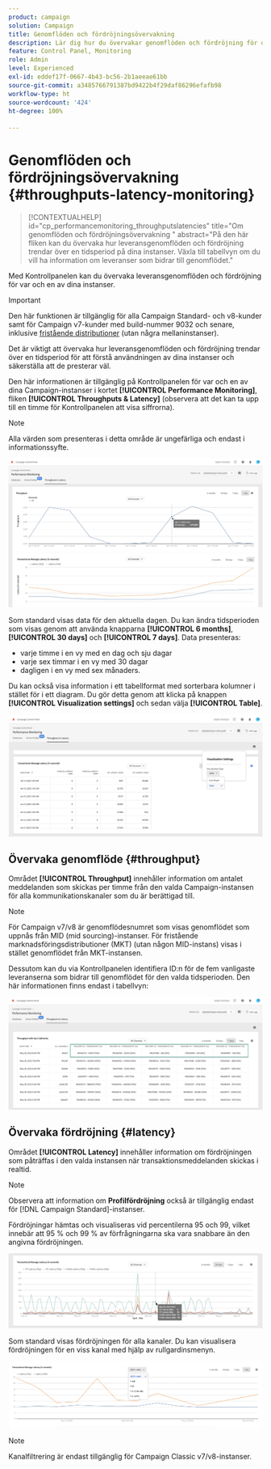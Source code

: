 ```yaml
---
product: campaign
solution: Campaign
title: Genomflöden och fördröjningsövervakning
description: Lär dig hur du övervakar genomflöden och fördröjning för dina Campaign-instanser på Kontrollpanelen.
feature: Control Panel, Monitoring
role: Admin
level: Experienced
exl-id: eddef17f-0667-4b43-bc56-2b1aeeae61bb
source-git-commit: a3485766791387bd9422b4f29daf86296efafb98
workflow-type: ht
source-wordcount: '424'
ht-degree: 100%

---
```


# Genomflöden och fördröjningsövervakning {#throughputs-latency-monitoring}

>[!CONTEXTUALHELP]
>id="cp_performancemonitoring_throughputslatencies"
>title="Om genomflöden och fördröjningsövervakning "
>abstract="På den här fliken kan du övervaka hur leveransgenomflöden och fördröjning trendar över en tidsperiod på dina instanser. Växla till tabellvyn om du vill ha information om leveranser som bidrar till genomflödet."

Med Kontrollpanelen kan du övervaka leveransgenomflöden och fördröjning för var och en av dina instanser.

>[!IMPORTANT]
>
>Den här funktionen är tillgänglig för alla Campaign Standard- och v8-kunder samt för Campaign v7-kunder med build-nummer 9032 och senare, inklusive [fristående distributioner](https://experienceleague.adobe.com/docs/campaign-classic/using/installing-campaign-classic/deployment-types-/standalone-deployment.html?lang=sv) (utan några mellaninstanser).

Det är viktigt att övervaka hur leveransgenomflöden och fördröjning trendar över en tidsperiod för att förstå användningen av dina instanser och säkerställa att de presterar väl.

Den här informationen är tillgänglig på Kontrollpanelen för var och en av dina Campaign-instanser i kortet **[!UICONTROL Performance Monitoring]**, fliken **[!UICONTROL Throughputs & Latency]** (observera att det kan ta upp till en timme för Kontrollpanelen att visa siffrorna).

>[!NOTE]
>
>Alla värden som presenteras i detta område är ungefärliga och endast i informationssyfte.

![](assets/throughput-latencies-overview.png)

Som standard visas data för den aktuella dagen. Du kan ändra tidsperioden som visas genom att använda knapparna **[!UICONTROL 6 months]**, **[!UICONTROL 30 days]** och **[!UICONTROL 7 days]**. Data presenteras:
* varje timme i en vy med en dag och sju dagar
* varje sex timmar i en vy med 30 dagar
* dagligen i en vy med sex månaders.

Du kan också visa information i ett tabellformat med sorterbara kolumner i stället för i ett diagram. Du gör detta genom att klicka på knappen **[!UICONTROL Visualization settings]** och sedan välja **[!UICONTROL Table]**.

![](assets/throughput-latencies-table.png)

## Övervaka genomflöde {#throughput}

Området **[!UICONTROL Throughput]** innehåller information om antalet meddelanden som skickas per timme från den valda Campaign-instansen för alla kommunikationskanaler som du är berättigad till.

>[!NOTE]
>
>För Campaign v7/v8 är genomflödesnumret som visas genomflödet som uppnås från MID (mid sourcing)-instanser. För fristående marknadsföringsdistributioner (MKT) (utan någon MID-instans) visas i stället genomflödet från MKT-instansen.

Dessutom kan du via Kontrollpanelen identifiera ID:n för de fem vanligaste leveranserna som bidrar till genomflödet för den valda tidsperioden. Den här informationen finns endast i tabellvyn:

![](assets/throughput-latencies-top5.png)

## Övervaka fördröjning {#latency}

Området **[!UICONTROL Latency]** innehåller information om fördröjningen som påträffas i den valda instansen när transaktionsmeddelanden skickas i realtid.

>[!NOTE]
>
>Observera att information om **Profilfördröjning** också är tillgänglig endast för [!DNL Campaign Standard]-instanser.

Fördröjningar hämtas och visualiseras vid percentilerna 95 och 99, vilket innebär att 95 % och 99 % av förfrågningarna ska vara snabbare än den angivna fördröjningen.

![](assets/throughput-latencies-latency.png)

Som standard visas fördröjningen för alla kanaler. Du kan visualisera fördröjningen för en viss kanal med hjälp av rullgardinsmenyn.

![](assets/throughput-latencies-filter.png)

>[!NOTE]
>
>Kanalfiltrering är endast tillgänglig för Campaign Classic v7/v8-instanser.
